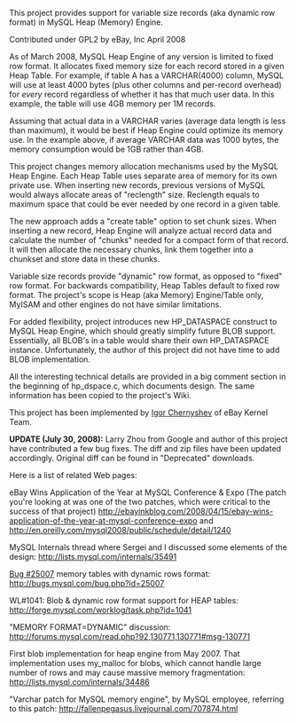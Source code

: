 This project provides support for variable size records (aka dynamic row format) in MySQL Heap (Memory) Engine.

Contributed under GPL2 by eBay, Inc April 2008



As of March 2008, MySQL Heap Engine of any version is limited to fixed row format. It allocates fixed memory size for each record stored in a given Heap Table. For example, if table A has a VARCHAR(4000) column, MySQL will use at least 4000 bytes (plus other columns and per-record overhead) for _every_ record regardless of whether it has that much user data. In this example, the table will use 4GB memory per 1M records.

Assuming that actual data in a VARCHAR varies (average data length is less than maximum), it would be best if Heap Engine could optimize its memory use. In the example above, if average VARCHAR data was 1000 bytes, the memory consumption would be 1GB rather than 4GB.

This project changes memory allocation mechanisms used by the MySQL Heap Engine. Each Heap Table uses separate area of memory for its own private use. When inserting new records, previous versions of MySQL would always allocate areas of "reclength" size. Reclength equals to maximum space that could be ever needed by one record in a given table.

The new approach adds a "create table" option to set chunk sizes. When inserting a new record, Heap Engine will analyze actual record data and calculate the number of "chunks" needed for a compact form of that record. It will then allocate the necessary chunks, link them together into a chunkset and store data in these chunks.

Variable size records provide "dynamic" row format, as opposed to "fixed" row format. For backwards compatibility, Heap Tables default to fixed row format. The project's scope is Heap (aka Memory) Engine/Table only, MyISAM and other engines do not have similar limitations.

For added flexibility, project introduces new HP\_DATASPACE construct to MySQL Heap Engine, which should greatly simplify future BLOB support. Essentially, all BLOB's in a table would share their own HP\_DATASPACE instance. Unfortunately, the author of this project did not have time to add BLOB implementation.

All the interesting technical details are provided in a big comment section in the beginning of hp\_dspace.c, which documents design. The same information has been copied to the project's Wiki.

This project has been implemented by [Igor Chernyshev](http://www.linkedin.com/in/igorch) of eBay Kernel Team.


**UPDATE (July 30, 2008):** Larry Zhou from Google and author of this project have contributed a few bug fixes. The diff and zip files have been updated accordingly. Original diff can be found in "Deprecated" downloads.



Here is a list of related Web pages:

eBay Wins Application of the Year at MySQL Conference & Expo
(The patch you're looking at was one of the two patches, which were critical to the success of that project)
http://ebayinkblog.com/2008/04/15/ebay-wins-application-of-the-year-at-mysql-conference-expo and
http://en.oreilly.com/mysql2008/public/schedule/detail/1240

MySQL Internals thread where Sergei and I discussed some elements of the design:
http://lists.mysql.com/internals/35491

[Bug #25007](https://code.google.com/p/mysql-heap-dynamic-rows/issues/detail?id=25007) memory tables with dynamic rows format:
http://bugs.mysql.com/bug.php?id=25007

WL#1041: Blob & dynamic row format support for HEAP tables:
http://forge.mysql.com/worklog/task.php?id=1041

"MEMORY FORMAT=DYNAMIC" discussion:
http://forums.mysql.com/read.php?92,130771,130771#msg-130771

First blob implementation for heap engine from May 2007. That implementation uses my\_malloc for blobs, which cannot handle large number of rows and may cause massive memory fragmentation:
http://lists.mysql.com/internals/34486

"Varchar patch for MySQL memory engine", by MySQL employee, referring to this patch:
http://fallenpegasus.livejournal.com/707874.html
